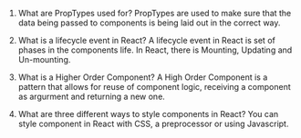 
1.  What are PropTypes used for?
    PropTypes are used to make sure that the data being passed to components is being laid out in the correct way.

2.  What is a lifecycle event in React?
    A lifecycle event in React is set of phases in the components life. In React, there is Mounting, Updating and Un-mounting.

3.  What is a Higher Order Component?
    A High Order Component is a pattern that allows for reuse of component logic, receiving a component as argurment and returning a new one.

4.  What are three different ways to style components in React?
    You can style component in React with CSS, a preprocessor or using Javascript.

    